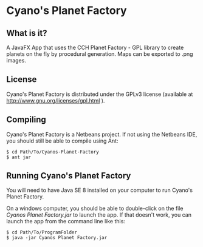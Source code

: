 Cyano's Planet Factory
=====================

## What is it?
A JavaFX App that uses the CCH Planet Factory - GPL library to create planets on 
the fly by procedural generation. Maps can be exported to .png images.

## License
Cyano's Planet Factory is distributed under the GPLv3 license (available at 
http://www.gnu.org/licenses/gpl.html ).

## Compiling
Cyano's Planet Factory is a Netbeans project. If not using the Netbeans IDE, 
you should still be able to compile using Ant:
```
$ cd Path/To/Cyanos-Planet-Factory
$ ant jar
```

## Running Cyano's Planet Factory
You will need to have Java SE 8 installed on your computer to run Cyano's 
Planet Factory.

On a windows computer, you should be able to double-click on the file 
*Cyanos Planet Factory.jar* to launch the app. If that doesn't work, you can 
launch the app from the command line like this:
```
$ cd Path/To/ProgramFolder
$ java -jar Cyanos Planet Factory.jar
```
